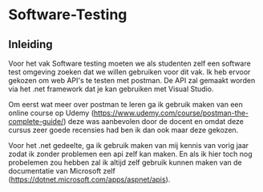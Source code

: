 # Software-Testing

## Inleiding
Voor het vak Software testing moeten we als studenten zelf een software test omgeving zoeken dat we willen gebruiken voor dit vak. Ik heb ervoor gekozen om web API's te testen met postman. De API zal gemaakt worden via het .net framework dat je kan gebruiken met Visual Studio.

Om eerst wat meer over postman te leren ga ik gebruik maken van een online course op Udemy (https://www.udemy.com/course/postman-the-complete-guide/) deze was aanbevolen door de docent en omdat deze cursus zeer goede recensies had ben ik dan ook maar deze gekozen.

Voor het .net gedeelte, ga ik gebruik maken van mij kennis van vorig jaar zodat ik zonder problemen een api zelf kan maken. En als ik hier toch nog probelemen zou hebben zal ik altijd zelf gebruik kunnen maken van de documentatie van Microsoft zelf (https://dotnet.microsoft.com/apps/aspnet/apis).
